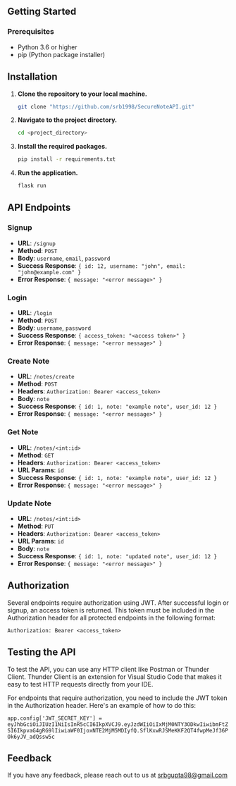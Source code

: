 
## Getting Started

### Prerequisites

 - Python 3.6 or higher
 - pip (Python package installer)

## Installation

1. **Clone the repository to your local machine.**
    ```bash
    git clone "https://github.com/srb1998/SecureNoteAPI.git"
    ```

2. **Navigate to the project directory.**
    ```bash
    cd <project_directory>
    ```

3. **Install the required packages.**
    ```bash
    pip install -r requirements.txt
    ```

4. **Run the application.**
    ```bash
    flask run
    ```

## API Endpoints

### Signup

- **URL**: `/signup`
- **Method**: `POST`
- **Body**: `username`, `email`, `password`
- **Success Response**: `{ id: 12, username: "john", email: "john@example.com" }`
- **Error Response**: `{ message: "<error message>" }`

### Login

- **URL**: `/login`
- **Method**: `POST`
- **Body**: `username`, `password`
- **Success Response**: `{ access_token: "<access token>" }`
- **Error Response**: `{ message: "<error message>" }`

### Create Note

- **URL**: `/notes/create`
- **Method**: `POST`
- **Headers**: `Authorization: Bearer <access_token>`
- **Body**: `note`
- **Success Response**: `{ id: 1, note: "example note", user_id: 12 }`
- **Error Response**: `{ message: "<error message>" }`

### Get Note

- **URL**: `/notes/<int:id>`
- **Method**: `GET`
- **Headers**: `Authorization: Bearer <access_token>`
- **URL Params**: `id`
- **Success Response**: `{ id: 1, note: "example note", user_id: 12 }`
- **Error Response**: `{ message: "<error message>" }`

### Update Note

- **URL**: `/notes/<int:id>`
- **Method**: `PUT`
- **Headers**: `Authorization: Bearer <access_token>`
- **URL Params**: `id`
- **Body**: `note`
- **Success Response**: `{ id: 1, note: "updated note", user_id: 12 }`
- **Error Response**: `{ message: "<error message>" }`

## Authorization

Several endpoints require authorization using JWT. After successful login or signup, an access token is returned. This token must be included in the Authorization header for all protected endpoints in the following format:

``` Authorization: Bearer <access_token> ```

## Testing the API

To test the API, you can use any HTTP client like Postman or Thunder Client. Thunder Client is an extension for Visual Studio Code that makes it easy to test HTTP requests directly from your IDE.

For endpoints that require authorization, you need to include the JWT token in the Authorization header. Here's an example of how to do this:

``` app.config['JWT_SECRET_KEY'] = eyJhbGciOiJIUzI1NiIsInR5cCI6IkpXVCJ9.eyJzdWIiOiIxMjM0NTY3ODkwIiwibmFtZSI6IkpvaG4gRG9lIiwiaWF0IjoxNTE2MjM5MDIyfQ.SflKxwRJSMeKKF2QT4fwpMeJf36POk6yJV_adQssw5c ```


## Feedback

If you have any feedback, please reach out to us at srbgupta98@gmail.com
